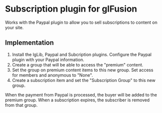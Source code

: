 # Subscription plugin for glFusion
Works with the Paypal plugin to allow you to sell subscriptions to content on
your site.

## Implementation
1. Install the lgLib, Paypal and Subcription plugins. Configure the Paypal
plugin with your Paypal information. 
1. Create a group that will be able to access the "premium" content.
1. Set the group on premium content items to this new group. Set access for
members and anonymous to "None".
1. Create a subscription item and set the "Subscription Group" to this new
group.

When the payment from Paypal is processed, the buyer will be added to the
premium group. When a subscription expires, the subscriber is removed from
that group.

